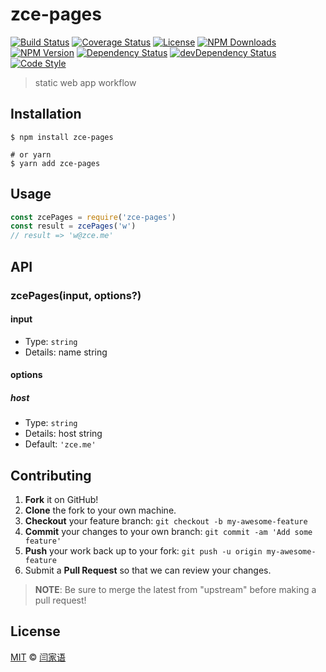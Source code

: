 # zce-pages

[![Build Status][travis-img]][travis-url]
[![Coverage Status][codecov-img]][codecov-url]
[![License][license-img]][license-url]
[![NPM Downloads][downloads-img]][downloads-url]
[![NPM Version][version-img]][version-url]
[![Dependency Status][dependency-img]][dependency-url]
[![devDependency Status][devdependency-img]][devdependency-url]
[![Code Style][style-img]][style-url]

> static web app workflow

## Installation

```shell
$ npm install zce-pages

# or yarn
$ yarn add zce-pages
```

## Usage

<!-- TODO: Introduction of Usage -->

```javascript
const zcePages = require('zce-pages')
const result = zcePages('w')
// result => 'w@zce.me'
```

## API

<!-- TODO: Introduction of API -->

### zcePages(input, options?)

#### input

- Type: `string`
- Details: name string

#### options

##### host

- Type: `string`
- Details: host string
- Default: `'zce.me'`

## Contributing

1. **Fork** it on GitHub!
2. **Clone** the fork to your own machine.
3. **Checkout** your feature branch: `git checkout -b my-awesome-feature`
4. **Commit** your changes to your own branch: `git commit -am 'Add some feature'`
5. **Push** your work back up to your fork: `git push -u origin my-awesome-feature`
6. Submit a **Pull Request** so that we can review your changes.

> **NOTE**: Be sure to merge the latest from "upstream" before making a pull request!

## License

[MIT](LICENSE) &copy; [闫家语](https://github.com/yanjiayu7/zce-pages.git)



[travis-img]: https://img.shields.io/travis/com/zce/zce-pages
[travis-url]: https://travis-ci.com/zce/zce-pages
[codecov-img]: https://img.shields.io/codecov/c/github/zce/zce-pages
[codecov-url]: https://codecov.io/gh/zce/zce-pages
[license-img]: https://img.shields.io/github/license/zce/zce-pages
[license-url]: https://github.com/zce/zce-pages/blob/master/LICENSE
[downloads-img]: https://img.shields.io/npm/dm/zce-pages
[downloads-url]: https://npm.im/zce-pages
[version-img]: https://img.shields.io/npm/v/zce-pages
[version-url]: https://npm.im/zce-pages
[dependency-img]: https://img.shields.io/david/zce/zce-pages
[dependency-url]: https://david-dm.org/zce/zce-pages
[devdependency-img]: https://img.shields.io/david/dev/zce/zce-pages
[devdependency-url]: https://david-dm.org/zce/zce-pages?type=dev
[style-img]: https://img.shields.io/badge/code_style-standard-brightgreen
[style-url]: https://standardjs.com
